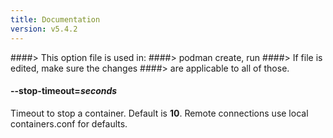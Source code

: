 ```yaml
---
title: Documentation
version: v5.4.2
---
```


####> This option file is used in:
####>   podman create, run
####> If file is edited, make sure the changes
####> are applicable to all of those.
#### **--stop-timeout**=*seconds*

Timeout to stop a container. Default is **10**.
Remote connections use local containers.conf for defaults.
